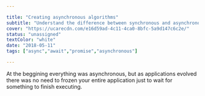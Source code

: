 ```yaml
---

title: "Creating asynchronous algorithms"
subtitle: "Understand the difference between synchronous and asynchronous scripts, use Promises and master async and wait."
cover: "https://ucarecdn.com/e16d59ad-4c11-4ca0-8bfc-5a9d147c6c2e/"
status: "unassigned"
textColor: "white"
date: "2018-05-11"
tags: ["async","await","promise","asynchronous"]

---
```


At the beggining everything was asynchronous, but as applications evolved there was no need to frozen your entire application just to wait for something to finish executing.
